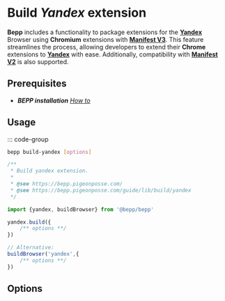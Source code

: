 # Build _Yandex_ extension

**Bepp** includes a functionality to package extensions for the [**Yandex**](https://browser.yandex.com/) Browser using **Chromium** extensions with [**Manifest V3**](https://developer.chrome.com/docs/extensions/reference/manifest). This feature streamlines the process, allowing developers to extend their **Chrome** extensions to [**Yandex**](https://browser.yandex.com/) with ease.
Additionally, compatibility with [**Manifest V2**](<https://developer.chrome.com/docs/extensions/mv2>) is also supported.

## Prerequisites

- **__BEPP_ installation_** [_How to_](/guide/lib#installation)

## Usage

::: code-group

```bash
bepp build-yandex [options]
```

```js
/**
 * Build yandex extension.
 * 
 * @see https://bepp.pigeonposse.com/
 * @see https://bepp.pigeonposse.com/guide/lib/build/yandex
 */

import {yandex, buildBrowser} from '@bepp/bepp'

yandex.build({
    /** options **/
})

// Alternative:
buildBrowser('yandex',{
    /** options **/
})
```

## Options

<!--@include: ../../../partials/build-browser-chromium-input.md-->
<!--@include: ../../partials/build-browser-chromium-input-2.md-->
<!--@include: ../../../partials/build-browser-shared.md-->
<!--@include: ../../../partials/options-shared.md-->
